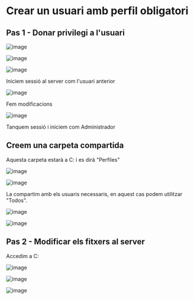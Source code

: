 # Crear un usuari amb perfil obligatori

## Pas 1 - Donar privilegi a l'usuari 

![image](https://github.com/user-attachments/assets/005779a7-e6f1-4f19-85a6-bd9f57e71aa0)

![image](https://github.com/user-attachments/assets/de12ee98-e2db-4ff4-9848-3958775701be)

![image](https://github.com/user-attachments/assets/fa4548c0-810e-466e-aa44-27f940abbe77)

Iniciem sessió al server com l'usuari anterior

![image](https://github.com/user-attachments/assets/27f64667-3d78-4cbb-a2d7-fe09f8775291)

Fem modificacions

![image](https://github.com/user-attachments/assets/d86dcea6-1bff-4c7d-a7f2-a270de550f0c)

Tanquem sessió i iniciem com Administrador

## Creem una carpeta compartida

Aquesta carpeta estarà a C: i es dirà "Perfiles"

![image](https://github.com/user-attachments/assets/e49710ed-38ae-4916-a106-898648e23915)

![image](https://github.com/user-attachments/assets/d24881f2-6f20-4027-bf54-619ed6f141b9)

La compartim amb els usuaris necessaris, en aquest cas podem utilitzar "Todos".

![image](https://github.com/user-attachments/assets/91027be9-694c-418c-8112-1b6db3c18947)

![image](https://github.com/user-attachments/assets/37bc87c7-a0ba-485d-8ef3-bcf2199de00f)

## Pas 2 - Modificar els fitxers al server

Accedim a C:

![image](https://github.com/user-attachments/assets/5f339438-e0c9-4f36-9126-f95e477298ff)

![image](https://github.com/user-attachments/assets/1de277a2-f686-401b-8786-d066afcb2522)

![image](https://github.com/user-attachments/assets/2d7b8c24-5b68-472e-8625-cce53cad119e)



